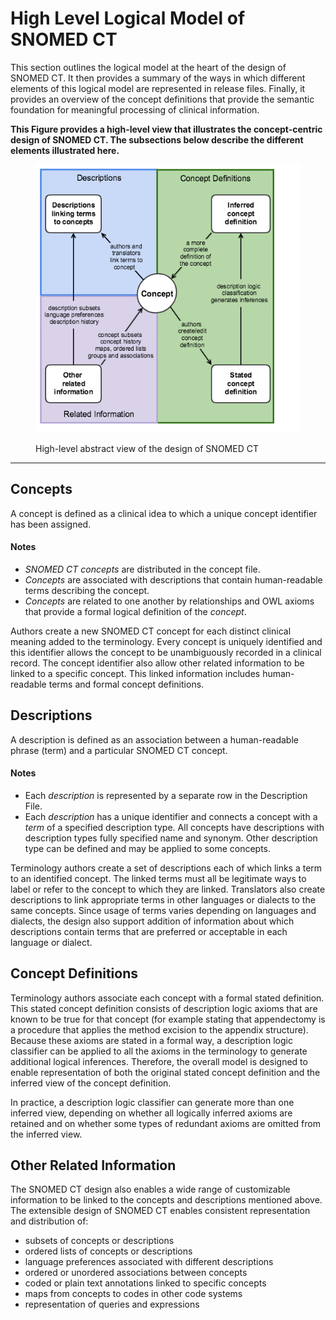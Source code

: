 # High Level Logical Model of SNOMED CT

This section outlines the logical model at the heart of the design of SNOMED CT. It then provides a summary of the ways in which different elements of this logical model are represented in release files. Finally, it provides an overview of the concept definitions that provide the semantic foundation for meaningful processing of clinical information.&#x20;

**This Figure provides a high-level view that illustrates the concept-centric design of SNOMED CT. The subsections below describe the different elements illustrated here.**

<figure><img src="../images/71172734.png" alt=""><figcaption><p>High-level abstract view of the design of SNOMED CT</p></figcaption></figure>

***

## Concepts

A concept is defined as a clinical idea to which a unique concept identifier has been assigned.

#### Notes

* _SNOMED CT concepts_ are distributed in the concept file.
* _Concepts_ are associated with descriptions that contain human-readable terms describing the concept.
* _Concepts_ are related to one another by relationships and OWL axioms that provide a formal logical definition of the _concept_.

Authors create a new SNOMED CT concept for each distinct clinical meaning added to the terminology. Every concept is uniquely identified and this identifier allows the concept to be unambiguously recorded in a clinical record. The concept identifier also allow other related information to be linked to a specific concept. This linked information includes human-readable terms and formal concept definitions.

## Descriptions

A description is defined as an association between a human-readable phrase (term) and a particular SNOMED CT concept.

#### Notes

* Each _description_ is represented by a separate row in the Description File.
* Each _description_ has a unique identifier and connects a concept with a _term_ of a specified description type. All concepts have descriptions with description types fully specified name and synonym. Other description type can be defined and may be applied to some concepts.

Terminology authors create a set of descriptions each of which links a term to an identified concept. The linked terms must all be legitimate ways to label or refer to the concept to which they are linked. Translators also create descriptions to link appropriate terms in other languages or dialects to the same concepts. Since usage of terms varies depending on languages and dialects, the design also support addition of information about which descriptions contain terms that are preferred or acceptable in each language or dialect.

## Concept Definitions

Terminology authors associate each concept with a formal stated definition. This stated concept definition consists of description logic axioms that are known to be true for that concept (for example stating that appendectomy is a procedure that applies the method excision to the appendix structure). Because these axioms are stated in a formal way, a description logic classifier can be applied to all the axioms in the terminology to generate additional logical inferences. Therefore, the overall model is designed to enable representation of both the original stated concept definition and the inferred view of the concept definition.

In practice, a description logic classifier can generate more than one inferred view, depending on whether all logically inferred axioms are retained and on whether some types of redundant axioms are omitted from the inferred view.

## Other Related Information

The SNOMED CT design also enables a wide range of customizable information to be linked to the concepts and descriptions mentioned above. The extensible design of SNOMED CT enables consistent representation and distribution of:

* subsets of concepts or descriptions
* ordered lists of concepts or descriptions
* language preferences associated with different descriptions
* ordered or unordered associations between concepts
* coded or plain text annotations linked to specific concepts
* maps from concepts to codes in other code systems
* representation of queries and expressions
